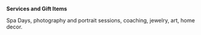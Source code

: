 **Services and Gift Items**

Spa Days, photography and portrait sessions, coaching, jewelry, art, home decor.
